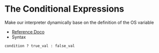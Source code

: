 # The Conditional Expressions
Make our interpreter dynamically base on the definition of the OS variable
- [Reference Doco](https://developer.hashicorp.com/terraform/language/expressions/conditionals)
- Syntax
```hcl
condition ? true_val : false_val
```
